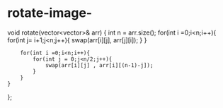 # rotate-image-
 void rotate(vector<vector<int>>& arr) {
        int n = arr.size();
        for(int i =0;i<n;i++){
            for(int j= i+1;j<n;j++){
                swap(arr[i][j], arr[j][i]);
            }
        }
        
        for(int i =0;i<n;i++){
            for(int j = 0;j<n/2;j++){
                swap(arr[i][j] , arr[i][(n-1)-j]);
            }
        }
    }
};

